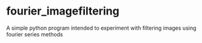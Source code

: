# fourier_imagefiltering
A simple python program intended to experiment with filtering images using fourier series methods
